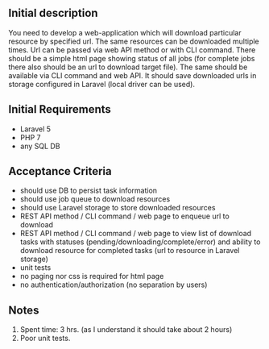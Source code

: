 ## Initial description

You need to develop a web-application which will download particular resource by specified url. The same resources can be downloaded multiple times.
Url can be passed via web API method or with CLI command.
There should be a simple html page showing status of all jobs (for complete jobs there also should be an url to download target file). The same should be available via CLI command and web API.
It should save downloaded urls in storage configured in Laravel (local driver can be used). 

## Initial Requirements

- Laravel 5
- PHP 7
- any SQL DB


## Acceptance Criteria

- should use DB to persist task information
- should use job queue to download resources
- should use Laravel storage to store downloaded resources
- REST API method / CLI command / web page to enqueue url to download
- REST API method / CLI command / web page to view list of download tasks with statuses (pending/downloading/complete/error) and ability to download resource for completed tasks (url to resource in Laravel storage)
- unit tests
- no paging nor css is required for html page
- no authentication/authorization (no separation by users)


## Notes

1. Spent time: 3 hrs. (as I understand it should take about 2 hours)
2. Poor unit tests. 


